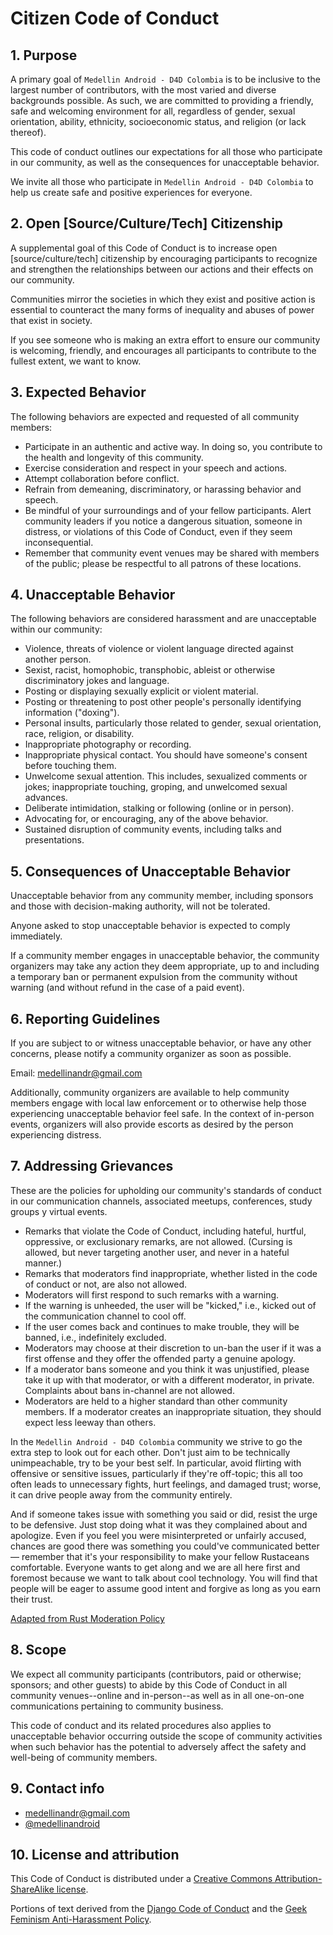 # Citizen Code of Conduct

## 1. Purpose

A primary goal of `Medellin Android - D4D Colombia` is to be inclusive to the largest number of
contributors, with the most varied and diverse backgrounds possible. As such, we
are committed to providing a friendly, safe and welcoming environment for all,
regardless of gender, sexual orientation, ability, ethnicity, socioeconomic
status, and religion (or lack thereof).

This code of conduct outlines our expectations for all those who participate in
our community, as well as the consequences for unacceptable behavior.

We invite all those who participate in `Medellin Android - D4D Colombia` to help us create safe and
positive experiences for everyone.

## 2. Open [Source/Culture/Tech] Citizenship

A supplemental goal of this Code of Conduct is to increase open
[source/culture/tech] citizenship by encouraging participants to recognize and
strengthen the relationships between our actions and their effects on our
community.

Communities mirror the societies in which they exist and positive action is
essential to counteract the many forms of inequality and abuses of power that
exist in society.

If you see someone who is making an extra effort to ensure our community is
welcoming, friendly, and encourages all participants to contribute to the
fullest extent, we want to know.

## 3. Expected Behavior

The following behaviors are expected and requested of all community members:

  * Participate in an authentic and active way. In doing so, you contribute to
    the health and longevity of this community.
  * Exercise consideration and respect in your speech and actions.
  * Attempt collaboration before conflict.
  * Refrain from demeaning, discriminatory, or harassing behavior and speech.
  * Be mindful of your surroundings and of your fellow participants. Alert
    community leaders if you notice a dangerous situation, someone in distress,
or violations of this Code of Conduct, even if they seem inconsequential.
  * Remember that community event venues may be shared with members of the
    public; please be respectful to all patrons of these locations.

## 4. Unacceptable Behavior

The following behaviors are considered harassment and are unacceptable within
our community:

  * Violence, threats of violence or violent language directed against another
    person.
  * Sexist, racist, homophobic, transphobic, ableist or otherwise discriminatory
    jokes and language.
  * Posting or displaying sexually explicit or violent material.
  * Posting or threatening to post other people's personally identifying
    information ("doxing").
  * Personal insults, particularly those related to gender, sexual orientation,
    race, religion, or disability.
  * Inappropriate photography or recording.
  * Inappropriate physical contact. You should have someone's consent before
    touching them.
  * Unwelcome sexual attention. This includes, sexualized comments or jokes;
    inappropriate touching, groping, and unwelcomed sexual advances.
  * Deliberate intimidation, stalking or following (online or in person).
  * Advocating for, or encouraging, any of the above behavior.
  * Sustained disruption of community events, including talks and presentations.

## 5. Consequences of Unacceptable Behavior

Unacceptable behavior from any community member, including sponsors and those
with decision-making authority, will not be tolerated.

Anyone asked to stop unacceptable behavior is expected to comply immediately.

If a community member engages in unacceptable behavior, the community organizers
may take any action they deem appropriate, up to and including a temporary ban
or permanent expulsion from the community without warning (and without refund in
the case of a paid event).

## 6. Reporting Guidelines

If you are subject to or witness unacceptable behavior, or have any other
concerns, please notify a community organizer as soon as possible.

Email: medellinandr@gmail.com

Additionally, community organizers are available to help community members
engage with local law enforcement or to otherwise help those experiencing
unacceptable behavior feel safe. In the context of in-person events, organizers
will also provide escorts as desired by the person experiencing distress.

## 7. Addressing Grievances

These are the policies for upholding our community's standards of conduct in our
communication channels, associated meetups, conferences, study groups y virtual
events.

  * Remarks that violate the Code of Conduct, including hateful, 
    hurtful, oppressive, or exclusionary remarks, are not allowed. (Cursing is 
    allowed, but never targeting another user, and never in a hateful manner.)
  * Remarks that moderators find inappropriate, whether listed in the code of 
    conduct or not, are also not allowed.
  * Moderators will first respond to such remarks with a warning.
  * If the warning is unheeded, the user will be "kicked," i.e., kicked out of 
    the communication channel to cool off.
  * If the user comes back and continues to make trouble, they will be banned, 
    i.e., indefinitely excluded.
  * Moderators may choose at their discretion to un-ban the user if it was a 
    first offense and they offer the offended party a genuine apology.
  * If a moderator bans someone and you think it was unjustified, please take it 
    up with that moderator, or with a different moderator, in private. 
    Complaints about bans in-channel are not allowed.
  * Moderators are held to a higher standard than other community members. If a
    moderator creates an inappropriate situation, they should expect less leeway
    than others.

In the `Medellin Android - D4D Colombia` community we strive to go the extra step to look out for 
each other. Don't just aim to be technically unimpeachable, try to be your best 
self. In particular, avoid flirting with offensive or sensitive issues, 
particularly if they're off-topic; this all too often leads to unnecessary 
fights, hurt feelings, and damaged trust; worse, it can drive people away from 
the community entirely.

And if someone takes issue with something you said or did, resist the urge to be
defensive. Just stop doing what it was they complained about and apologize. Even
if you feel you were misinterpreted or unfairly accused, chances are good there
was something you could've communicated better — remember that it's your
responsibility to make your fellow Rustaceans comfortable. Everyone wants to get
along and we are all here first and foremost because we want to talk about cool
technology. You will find that people will be eager to assume good intent and
forgive as long as you earn their trust.

[Adapted from Rust Moderation Policy](https://github.com/rust-lang/rust/wiki/Note-development-policy#moderation)

## 8. Scope

We expect all community participants (contributors, paid or otherwise; sponsors;
and other guests) to abide by this Code of Conduct in all community
venues--online and in-person--as well as in all one-on-one communications
pertaining to community business.

This code of conduct and its related procedures also applies to unacceptable
behavior occurring outside the scope of community activities when such behavior
has the potential to adversely affect the safety and well-being of community
members.

## 9. Contact info

- medellinandr@gmail.com
- [@medellinandroid](https://twitter.com/medellinandroid)

## 10. License and attribution

This Code of Conduct is distributed under a [Creative Commons
Attribution-ShareAlike license](http://creativecommons.org/licenses/by-sa/3.0/). 

Portions of text derived from the [Django Code of
Conduct](https://www.djangoproject.com/conduct/) and the [Geek Feminism
Anti-Harassment
Policy](http://geekfeminism.wikia.com/wiki/Conference_anti-harassment/Policy).
